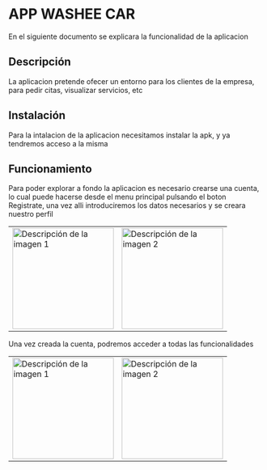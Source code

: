 # APP WASHEE CAR

En el siguiente documento se explicara la funcionalidad de la aplicacion

## Descripción

La aplicacion pretende ofecer un entorno para los clientes de la empresa, para pedir citas, visualizar servicios, etc

## Instalación

Para la intalacion de la aplicacion necesitamos instalar la apk, y ya tendremos acceso a la misma

## Funcionamiento

Para poder explorar a fondo la aplicacion es necesario crearse una cuenta, lo cual puede hacerse desde el menu principal pulsando el boton Registrate, una vez alli introduciremos los datos necesarios y se creara nuestro perfil

<table>
  <tr>
    <td><img src="https://github.com/santiknu/TFG/assets/131476967/a1d462b7-0792-4e4f-bca5-f8cccd088128" alt="Descripción de la imagen 1" width="200"/></td>
    <td><img src="https://github.com/santiknu/TFG/assets/131476967/c37549ad-d686-43fc-a9f6-bb9b93dfd520" alt="Descripción de la imagen 2" width="200"/></td>
  </tr>
</table>


Una vez creada la cuenta, podremos acceder a todas las funcionalidades

<table>
  <tr>
    <td><img src="https://github.com/santiknu/TFG/assets/131476967/dbd07dae-fc4c-4e20-bc06-42a10bee4f86" alt="Descripción de la imagen 1" width="200"/></td>
    <td><img src="https://github.com/santiknu/TFG/assets/131476967/fb7df5bd-d4cf-4055-9667-bf88d162150c" alt="Descripción de la imagen 2" width="200"/></td>
  </tr>
</table>



